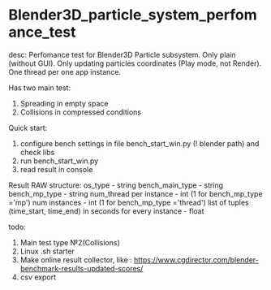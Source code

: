 # Blender3D_particle_system_perfomance_test
desc:
Perfomance test for Blender3D Particle subsystem.
Only plain (without GUI).
Only updating particles coordinates (Play mode, not Render).
One thread per one app instance.

Has two main test:
1. Spreading in empty space
2. Collisions in compressed conditions

Quick start:
1. configure bench settings in file bench_start_win.py (! blender path) and check libs
2. run bench_start_win.py
3. read result in console

Result RAW structure:
os_type - string
bench_main_type - string
bench_mp_type - string
num_thread per instance - int (1 for bench_mp_type ='mp')
num instances - int (1 for bench_mp_type ='thread')
list of tuples (time_start, time_end) in seconds for every instance - float
 



todo:
1. Main test type №2(Collisions)
2. Linux .sh starter
3. Make online result collector, like : https://www.cgdirector.com/blender-benchmark-results-updated-scores/
4. csv export
